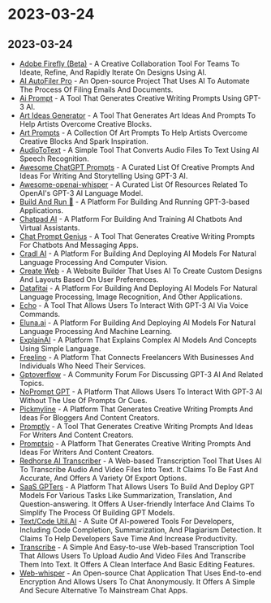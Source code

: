 # 2023-03-24

## 2023-03-24

* [Adobe Firefly (Beta)](https://firefly.adobe.com/) - A Creative Collaboration Tool For Teams To Ideate, Refine, And Rapidly Iterate On Designs Using AI.
* [AI AutoFiler Pro](https://github.com/haseeb-heaven/AIAutoFilerPro) - An Open-source Project That Uses AI To Automate The Process Of Filing Emails And Documents.
* [Ai Prompt](https://aiprompt.beehiiv.com/) - A Tool That Generates Creative Writing Prompts Using GPT-3 AI.
* [Art Ideas Generator](https://artideasgenerator.com/index.php) - A Tool That Generates Art Ideas And Prompts To Help Artists Overcome Creative Blocks.
* [Art Prompts](https://artprompts.app/) - A Collection Of Art Prompts To Help Artists Overcome Creative Blocks And Spark Inspiration.
* [AudioToText](https://carleslc.me/AudioToText/) - A Simple Tool That Converts Audio Files To Text Using AI Speech Recognition.
* [Awesome ChatGPT Prompts](https://www.awesomegptprompts.com/) - A Curated List Of Creative Prompts And Ideas For Writing And Storytelling Using GPT-3 AI.
* [Awesome-openai-whisper](https://github.com/ancs21/awesome-openai-whisper) - A Curated List Of Resources Related To OpenAI's GPT-3 AI Language Model.
* [Build And Run 🎈](https://www.brstore.us/) - A Platform For Building And Running GPT-3-based Applications.
* [Chatpad AI](https://chatpad.ai/) - A Platform For Building And Training AI Chatbots And Virtual Assistants.
* [Chat Prompt Genius](https://chatpromptgenius.com/) - A Tool That Generates Creative Writing Prompts For Chatbots And Messaging Apps.
* [Cradl AI](https://www.cradl.ai/) - A Platform For Building And Deploying AI Models For Natural Language Processing And Computer Vision.
* [Create Web](https://createweb.us/) - A Website Builder That Uses AI To Create Custom Designs And Layouts Based On User Preferences.
* [Datafitai](https://datafit.ai/) - A Platform For Building And Deploying AI Models For Natural Language Processing, Image Recognition, And Other Applications.
* [Echo](https://lightning.ai/echo/view/home) - A Tool That Allows Users To Interact With GPT-3 AI Via Voice Commands.
* [Eluna.ai](https://www.eluna.ai/) - A Platform For Building And Deploying AI Models For Natural Language Processing And Machine Learning.
* [ExplainAI](https://explainai.vercel.app/) - A Platform That Explains Complex AI Models And Concepts Using Simple Language.
* [Freelino](https://freelino.com/) - A Platform That Connects Freelancers With Businesses And Individuals Who Need Their Services.
* [Gptoverflow](https://www.gptoverflow.link/) - A Community Forum For Discussing GPT-3 AI And Related Topics.
* [NoPrompt GPT](https://nopromptgpt.com/) - A Platform That Allows Users To Interact With GPT-3 AI Without The Use Of Prompts Or Cues.
* [Pickmyline](https://www.pickmyline.online/) - A Platform That Generates Creative Writing Prompts And Ideas For Bloggers And Content Creators.
* [Promptly](https://www.promptly.cc/) - A Tool That Generates Creative Writing Prompts And Ideas For Writers And Content Creators.
* [Promptsio](https://www.promptsio.com/) - A Platform That Generates Creative Writing Prompts And Ideas For Writers And Content Creators.
* [Redhorse AI Transcriber](https://redhorse-ai-transcriber.mharrvic.com/) - A Web-based Transcription Tool That Uses AI To Transcribe Audio And Video Files Into Text. It Claims To Be Fast And Accurate, And Offers A Variety Of Export Options.
* [SaaS GPTers](https://saasgpters.com/) - A Platform That Allows Users To Build And Deploy GPT Models For Various Tasks Like Summarization, Translation, And Question-answering. It Offers A User-friendly Interface And Claims To Simplify The Process Of Building GPT Models.
* [Text/Code Util.AI](https://www.ai-utilities.in/) - A Suite Of AI-powered Tools For Developers, Including Code Completion, Summarization, And Plagiarism Detection. It Claims To Help Developers Save Time And Increase Productivity.
* [Transcribe](https://transcribe.bloat.app/) - A Simple And Easy-to-use Web-based Transcription Tool That Allows Users To Upload Audio And Video Files And Transcribe Them Into Text. It Offers A Clean Interface And Basic Editing Features.
* [Web-whisper](https://codeberg.org/pluja/web-whisper) - An Open-source Chat Application That Uses End-to-end Encryption And Allows Users To Chat Anonymously. It Offers A Simple And Secure Alternative To Mainstream Chat Apps.

